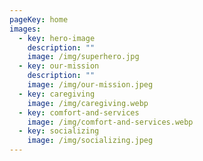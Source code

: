 ```yaml
---
pageKey: home
images:
  - key: hero-image
    description: ""
    image: /img/superhero.jpg
  - key: our-mission
    description: ""
    image: /img/our-mission.jpeg
  - key: caregiving
    image: /img/caregiving.webp
  - key: comfort-and-services
    image: /img/comfort-and-services.webp
  - key: socializing
    image: /img/socializing.jpeg
---
```

